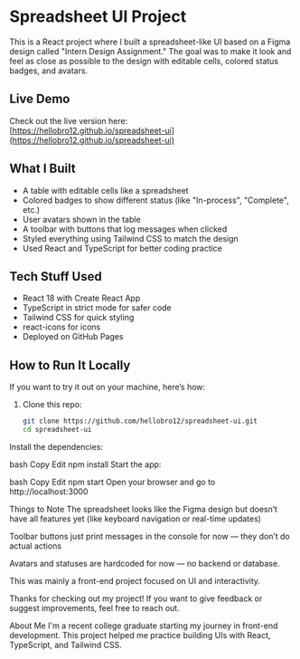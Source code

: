 # Spreadsheet UI Project

This is a React project where I built a spreadsheet-like UI based on a Figma design called "Intern Design Assignment." The goal was to make it look and feel as close as possible to the design with editable cells, colored status badges, and avatars.

## Live Demo

Check out the live version here:  
[https://hellobro12.github.io/spreadsheet-ui](https://hellobro12.github.io/spreadsheet-ui)

## What I Built

- A table with editable cells like a spreadsheet  
- Colored badges to show different status (like "In-process", "Complete", etc.)  
- User avatars shown in the table  
- A toolbar with buttons that log messages when clicked  
- Styled everything using Tailwind CSS to match the design  
- Used React and TypeScript for better coding practice

## Tech Stuff Used

- React 18 with Create React App  
- TypeScript in strict mode for safer code  
- Tailwind CSS for quick styling  
- react-icons for icons  
- Deployed on GitHub Pages

## How to Run It Locally

If you want to try it out on your machine, here’s how:

1. Clone this repo:

   ```bash
   git clone https://github.com/hellobro12/spreadsheet-ui.git
   cd spreadsheet-ui
Install the dependencies:

bash
Copy
Edit
npm install
Start the app:

bash
Copy
Edit
npm start
Open your browser and go to http://localhost:3000

Things to Note
The spreadsheet looks like the Figma design but doesn’t have all features yet (like keyboard navigation or real-time updates)

Toolbar buttons just print messages in the console for now — they don’t do actual actions

Avatars and statuses are hardcoded for now — no backend or database.

This was mainly a front-end project focused on UI and interactivity.

Thanks for checking out my project! If you want to give feedback or suggest improvements, feel free to reach out.

About Me
I'm a recent college graduate starting my journey in front-end development. This project helped me practice building UIs with React, TypeScript, and Tailwind CSS.


